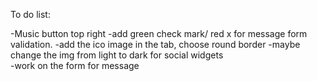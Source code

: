 
To do list:

-Music button top right
-add green check mark/ red x for message form validation.
-add the ico image in the tab, choose round border
-maybe change the img from light to dark for social widgets  
-work on the form for message
